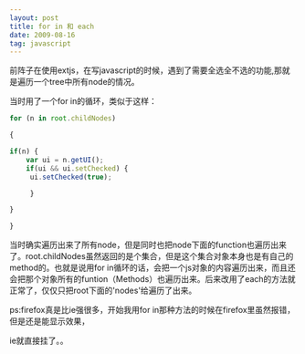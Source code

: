 ```yaml
---
layout: post
title: for in 和 each 
date: 2009-08-16 
tag: javascript
---
```


前阵子在使用extjs，在写javascript的时候，遇到了需要全选全不选的功能,那就是遍历一个tree中所有node的情况。

当时用了一个for in的循环，类似于这样：
``` javascript
for (n in root.childNodes)

{

if(n) {
    var ui = n.getUI();
    if(ui && ui.setChecked) {
     ui.setChecked(true);

     }

}

}
```
 

当时确实遍历出来了所有node，但是同时也把node下面的function也遍历出来了。root.childNodes虽然返回的是个集合，但是这个集合对象本身也是有自己的method的。也就是说用for in循环的话，会把一个js对象的内容遍历出来，而且还会把那个对象所有的funtion（Methods）也遍历出来。后来改用了each的方法就正常了，仅仅只把root下面的'nodes'给遍历了出来。

ps:firefox真是比ie强很多，开始我用for in那种方法的时候在firefox里虽然报错，但是还是能显示效果，

ie就直接挂了。。

